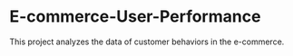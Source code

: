 # E-commerce-User-Performance
This project analyzes the data of customer behaviors in the e-commerce.
